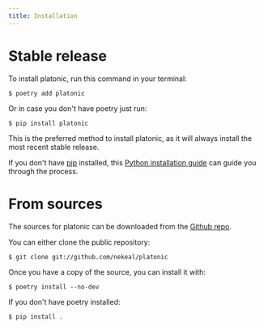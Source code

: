 ```yaml
---
title: Installation
---
```


Stable release
==============

To install platonic, run this command in your terminal:

    $ poetry add platonic

Or in case you don't have poetry just run:

    $ pip install platonic


This is the preferred method to install platonic, as it will always
install the most recent stable release.

If you don't have [pip](https://pip.pypa.io) installed, this [Python
installation
guide](http://docs.python-guide.org/en/latest/starting/installation/)
can guide you through the process.

From sources
============

The sources for platonic can be downloaded from the [Github
repo](https://github.com/nekeal/platonic).

You can either clone the public repository:


    $ git clone git://github.com/nekeal/platonic

Once you have a copy of the source, you can install it with:

    $ poetry install --no-dev

If you don't have poetry installed:

    $ pip install .
